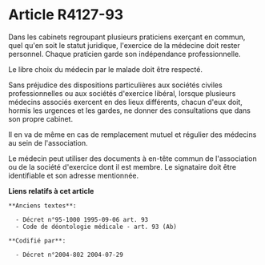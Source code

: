 # Article R4127-93

Dans les cabinets regroupant plusieurs praticiens exerçant en commun, quel qu'en soit le statut juridique, l'exercice de la
médecine doit rester personnel. Chaque praticien garde son indépendance professionnelle.

Le libre choix du médecin par le malade doit être respecté.

Sans préjudice des dispositions particulières aux sociétés civiles professionnelles ou aux sociétés d'exercice libéral,
lorsque plusieurs médecins associés exercent en des lieux différents, chacun d'eux doit, hormis les urgences et les gardes,
ne donner des consultations que dans son propre cabinet.

Il en va de même en cas de remplacement mutuel et régulier des médecins au sein de l'association.

Le médecin peut utiliser des documents à en-tête commun de l'association ou de la société d'exercice dont il est membre. Le
signataire doit être identifiable et son adresse mentionnée.

**Liens relatifs à cet article**

	**Anciens textes**:

	  - Décret n°95-1000 1995-09-06 art. 93
	  - Code de déontologie médicale - art. 93 (Ab)

	**Codifié par**:

	  - Décret n°2004-802 2004-07-29
